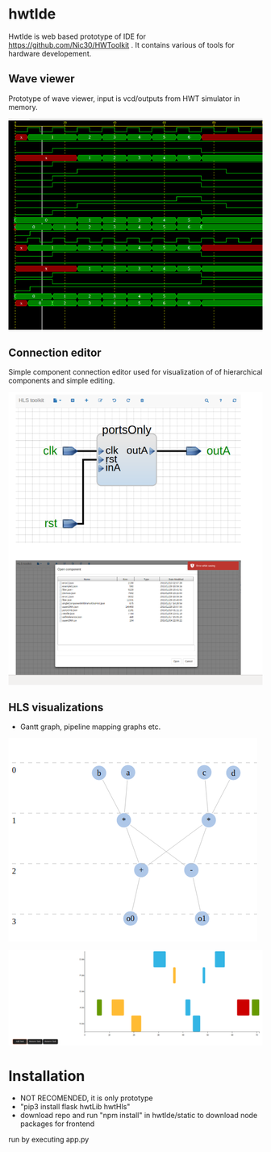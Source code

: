 # hwtIde


HwtIde is web based prototype of IDE for https://github.com/Nic30/HWToolkit .
It contains various of tools for hardware developement.


## Wave viewer
Prototype of wave viewer, input is vcd/outputs from HWT simulator in memory.

![Wave viewer](/doc/wave.png)

## Connection editor
Simple component connection editor used for visualization of of hierarchical components and simple editing.

![Connections viewer](/doc/connections.png)

## HLS visualizations
* Gantt graph, pipeline mapping graphs etc.

![pepeline_graph](/doc/pipeline_graph.png)

![gantt](/doc/gantt.png)


# Installation
* NOT RECOMENDED, it is only prototype
* "pip3 install flask hwtLib hwtHls"
* download repo and run "npm install" in  hwtIde/static to download node packages for frontend

run by executing app.py
